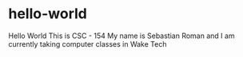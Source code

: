 # hello-world
Hello World This is CSC - 154
My name is Sebastian Roman and I am currently taking computer classes in Wake Tech
